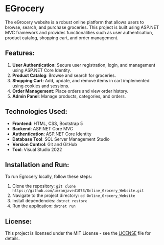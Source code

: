 # EGrocery

The eGrocery website is a robust online platform that allows users to browse, search, and purchase groceries. This project is built using ASP.NET MVC framework and provides functionalities such as user authentication, product catalog, shopping cart, and order management.

## Features:

1. **User Authentication**: Secure user registration, login, and management using ASP.NET Core Identity.
2. **Product Catalog**: Browse and search for groceries.
3. **Shopping Cart**: Add, update, and remove items in cart implemented using cookies and sessions.
4. **Order Management**: Place orders and view order history.
5. **Admin Panel**: Manage products, categories, and orders.

## Technologies Used:

- **Frontend**: HTML, CSS, Bootstrap 5
- **Backend**: ASP.NET Core MVC
- **Authentication**: ASP.NET Core Identity
- **Database Tool**: SQL Server Management Studio
- **Version Control**: Git and GitHub
- **Tool**: Visual Studio 2022

## Installation and Run:

To run Egrocery locally, follow these steps:

1. Clone the repository: `git clone https://github.com/imranjaved1073/Online_Grocery_Website.git`
2. Navigate to the project directory: `cd Online_Grocery_Website`
3. Install dependencies: `dotnet restore`
4. Run the application: `dotnet run`


## License:

This project is licensed under the MIT License - see the [LICENSE](LICENSE) file for details.
